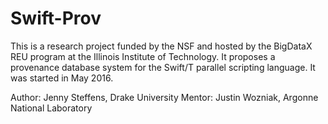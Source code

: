 # Swift-Prov
This is a research project funded by the NSF and hosted by the BigDataX REU program at the Illinois Institute of Technology. It proposes a provenance database system for the Swift/T parallel scripting language. It was started in May 2016. 

Author: Jenny Steffens, Drake University
Mentor: Justin Wozniak, Argonne National Laboratory
